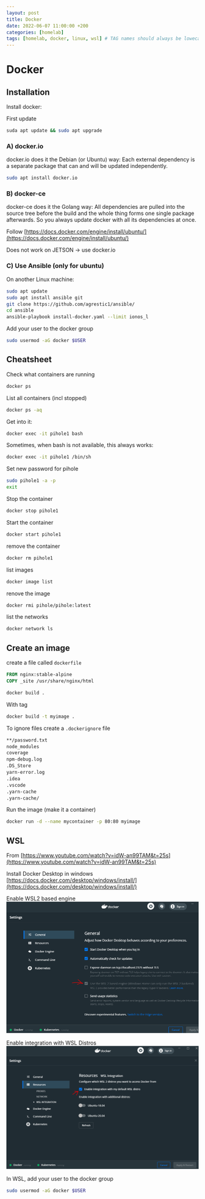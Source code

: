```yaml
---
layout: post
title: Docker
date: 2022-06-07 11:00:00 +200
categories: [homelab]
tags: [homelab, docker, linux, wsl] # TAG names should always be lowecase
---
```


# Docker

## Installation

Install docker:

First update
```bash
suda apt update && sudo apt upgrade
```
### A) docker.io
docker.io does it the Debian (or Ubuntu) way: Each external dependency is a separate package that can and will be updated independently.
```bash
sudo apt install docker.io
```

### B) docker-ce
docker-ce does it the Golang way: All dependencies are pulled into the source tree before the build and the whole thing forms one single package afterwards. So you always update docker with all its dependencies at once.

Follow [https://docs.docker.com/engine/install/ubuntu/](https://docs.docker.com/engine/install/ubuntu/)

Does not work on JETSON -> use docker.io

### C) Use Ansible (only for ubuntu)
On another Linux machine:
```bash
sudo apt update
sudo apt install ansible git
git clone https://github.com/agrestic1/ansible/
cd ansible
ansible-playbook install-docker.yaml --limit ionos_l
```
Add your user to the docker group
```bash
sudo usermod -aG docker $USER
```
## Cheatsheet
Check what containers are running
```bash
docker ps
```
List all containers (incl stopped)
```bash
docker ps -aq
```
Get into it:
```bash
docker exec -it pihole1 bash
```
Sometimes, when bash is not available, this always works: 
```bash
docker exec -it pihole1 /bin/sh
```
Set new password for pihole
```bash
sudo pihole1 -a -p
exit
```
Stop the container
```bash
docker stop pihole1
```
Start the container
```bash
docker start pihole1
```
remove the container
```bash
docker rm pihole1
```
list images
```bash
docker image list
```
renove the image
```bash
docker rmi pihole/pihole:latest
```
list the networks
```bash
docker network ls
```
## Create an image

create a file called `dockerfile`

```dockerfile
FROM nginx:stable-alpine
COPY _site /usr/share/nginx/html
```
```bash
docker build .
```
With tag
```bash
docker build -t myimage .
```
To ignore files create a `.dockerignore` file
```dockerfile
**/password.txt
node_modules
coverage
npm-debug.log
.DS_Store
yarn-error.log
.idea
.vscode
.yarn-cache
.yarn-cache/
```
Run the image (make it a container)
```bash
docker run -d --name mycontainer -p 80:80 myimage
```


## WSL
From [https://www.youtube.com/watch?v=idW-an99TAM&t=25s](https://www.youtube.com/watch?v=idW-an99TAM&t=25s)

Install Docker Desktop in windows
[https://docs.docker.com/desktop/windows/install/](https://docs.docker.com/desktop/windows/install/)

Enable WSL2 based engine
![A screenshot](/assets/docker_WSL1.png)


Enable integration with WSL Distros
![A screenshot](/assets/docker_WSL2.png)

In WSL, add your user to the docker group
```bash
sudo usermod -aG docker $USER
```